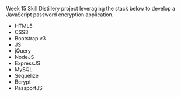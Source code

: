 Week 15 Skill Distillery project leveraging the stack below to develop a JavaScript password encryption application.

  - HTML5
  - CSS3
  - Bootstrap v3
  - JS
  - jQuery
  - NodeJS
  - ExpressJS
  - MySQL
  - Sequelize
  - Bcrypt
  - PassportJS
